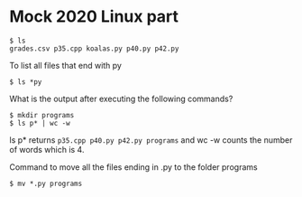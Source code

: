 # Mock 2020 Linux part
```
$ ls
grades.csv p35.cpp koalas.py p40.py p42.py
```
To list all files that end with py
```
$ ls *py
```
What is the output after executing the following commands?
```
$ mkdir programs
$ ls p* | wc -w
```
ls p* returns ```p35.cpp p40.py p42.py programs``` and wc -w counts the number of words which is 4.

Command to move all the files ending in .py to the folder programs
```
$ mv *.py programs
```